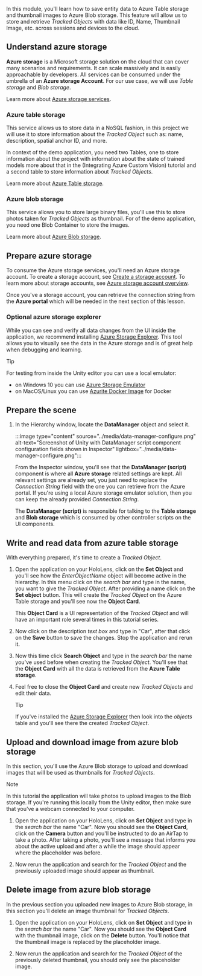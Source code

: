 In this module, you'll learn how to save entity data to Azure Table storage and thumbnail images to Azure Blob storage. This feature will allow us to store and retrieve *Tracked Objects* with data like ID, Name, Thumbnail Image, etc. across sessions and devices to the cloud.

## Understand azure storage

**Azure storage** is a Microsoft storage solution on the cloud that can cover many scenarios and requirements. It can scale massively and is easily approachable by developers. All services can be consumed under the umbrella of an **Azure storage Account**. For our use case, we will use *Table storage* and *Blob storage*.

Learn more about [Azure storage services](https://docs.microsoft.com/azure/storage/blobs/storage-blobs-overview).

### Azure table storage

This service allows us to store data in a NoSQL fashion, in this project we will use it to store information about the *Tracked Object* such as: name, description, spatial anchor ID, and more.

In context of the demo application, you need two Tables, one to store information about the project with information about the state of trained models more about that in the (Integrating Azure Custom Vision) tutorial and a second table to store information about *Tracked Objects*.

Learn more about [Azure Table storage](https://docs.microsoft.com/azure/storage/tables/table-storage-overview).

### Azure blob storage

This service allows you to store large binary files, you'll use this to store photos taken for *Tracked Objects* as thumbnail.
For of the demo application, you need one Blob Container to store the images.

Learn more about [Azure Blob storage](https://docs.microsoft.com/azure/storage/blobs/storage-blobs-introduction).

## Prepare azure storage

To consume the Azure storage services, you'll need an Azure storage account. To create a storage account, see [Create a storage account](https://docs.microsoft.com/azure/storage/common/storage-account-create). To learn more about storage accounts, see [Azure storage account overview](https://docs.microsoft.com/azure/storage/common/storage-account-overview).

Once you've a storage account, you can retrieve the connection string from the **Azure portal** which will be needed in the next section of this lesson.

### Optional azure storage explorer

While you can see and verify all data changes from the UI inside the application, we recommend installing [Azure Storage Explorer](https://azure.microsoft.com/features/storage-explorer/). This tool allows you to visually see the data in the Azure storage and is of great help when debugging and learning.

> [!TIP]
> For testing from inside the Unity editor you can use a local emulator:
>
> * on Windows 10 you can use [Azure Storage Emulator](/azure/storage/common/storage-use-emulator)
> * on MacOS/Linux you can use [Azurite Docker Image](https://hub.docker.com/_/microsoft-azure-storage-azurite) for Docker

## Prepare the scene

1. In the Hierarchy window, locate the **DataManager** object and select it.

    :::image type="content" source="../media/data-manager-configure.png" alt-text="Screenshot of Unity with DataManager script component configuration fields shown in Inspector" lightbox="../media/data-manager-configure.png":::

    From the Inspector window, you'll see that the **DataManager (script)** component is where all **Azure storage** related settings are kept. All relevant settings are already set, you just need to replace the *Connection String* field with the one you can retrieve from the Azure portal. If you're using a local Azure storage emulator solution, then you can keep the already provided *Connection String*.

    The **DataManager (script)** is responsible for talking to the **Table storage** and **Blob storage** which is consumed by other controller scripts on the UI components.

## Write and read data from azure table storage

With everything prepared, it's time to create a *Tracked Object*.

1. Open the application on your HoloLens, click on the **Set Object** and you'll see how the *EnterObjectName* object will become active in the hierarchy. In this menu click on the *search bar* and type in the name, you want to give the *Tracked Object*. After providing a name click on the **Set object** button. This will create the *Tracked Object* on the Azure Table storage and you'll see now the **Object Card**.

    This **Object Card** is a UI representation of the *Tracked Object* and will have an important role several times in this tutorial series.

2. Now click on the description *text box* and type in "Car", after that click on the **Save** button to save the changes. Stop the application and rerun it.

3. Now this time click  **Search Object** and type in the *search bar* the name you've used before when creating the *Tracked Object*. You'll see that the **Object Card** with all the data is retrieved from the **Azure Table storage**.

4. Feel free to close the **Object Card** and create new *Tracked Objects* and edit their data.

    > [!TIP]
    > If you've installed the [Azure Storage Explorer](https://azure.microsoft.com/features/storage-explorer/) then look into the *objects* table and you'll see there the created *Tracked Object*.

## Upload and download image from azure blob storage

In this section, you'll use the Azure Blob storage to upload and download images that will be used as thumbnails for *Tracked Objects*.

> [!NOTE]
> In this tutorial the application will take photos to upload images to the Blob storage. If you're running this locally from the Unity editor, then make sure that you've a webcam connected to your computer.

1. Open the application on your HoloLens, click on **Set Object** and type in the *search bar* the name "Car". Now you should see the **Object Card**, click on the **Camera** button and you'll be instructed to do an AirTap to take a photo. After taking a photo, you'll see a message that informs you about the active upload and after a while the image should appear where the placeholder was before.

2. Now rerun the application and search for the *Tracked Object* and the previously uploaded image should appear as thumbnail.

## Delete image from azure blob storage

In the previous section you uploaded new images to Azure Blob storage, in this section you'll delete an image thumbnail for *Tracked Objects*.

1. Open the application on your HoloLens, click on **Set Object** and type in the *search bar* the name "Car". Now you should see the **Object Card** with the thumbnail image, click on the **Delete** button. You'll notice that the thumbnail image is replaced by the placeholder image.

2. Now rerun the application and search for the *Tracked Object* of the previously deleted thumbnail, you should only see the placeholder image.
